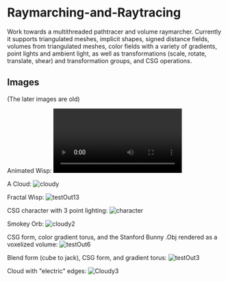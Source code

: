 # Raymarching-and-Raytracing
Work towards a multithreaded pathtracer and volume raymarcher.
Currently it supports triangulated meshes, implicit shapes, signed distance fields, volumes from triangulated meshes, color fields with a variety of gradients, point lights and ambient light, as well as transformations (scale, rotate, translate, shear) and transformation groups, and CSG operations.

## Images
(The later images are old)

Animated Wisp:
![Wisp](https://user-images.githubusercontent.com/44931507/233517754-cad1da19-7bde-4af0-9045-9dafd79432fc.mov)

A Cloud:
![cloudy](https://user-images.githubusercontent.com/44931507/224313644-822f36cb-c80f-4e58-9866-8162d7cc8ad6.png)

Fractal Wisp:
![testOut13](https://user-images.githubusercontent.com/44931507/226149189-44d05694-9ba7-4277-b9bf-00bcad540982.png)

CSG character with 3 point lighting:
![character](https://user-images.githubusercontent.com/44931507/223661707-db86f988-1670-4901-b912-6c97c5af8c4e.png)

Smokey Orb:
![cloudy2](https://user-images.githubusercontent.com/44931507/224477289-4edd288f-493d-40ad-bfe6-b95b8adcb6be.png)

CSG form, color gradient torus, and the Stanford Bunny .Obj rendered as a voxelized volume:
![testOut6](https://user-images.githubusercontent.com/44931507/223159155-8c37e3af-7ccb-42f4-a859-b10ebd95e6a1.png)

Blend form (cube to jack), CSG form, and gradient torus:
![testOut3](https://user-images.githubusercontent.com/44931507/223159226-846ce4a0-a410-455b-987c-7a82b262be8b.png)

Cloud with "electric" edges:
![Cloudy3](https://user-images.githubusercontent.com/44931507/224477554-dfb18325-3f2b-4785-82eb-ae42eb96cb96.png)
